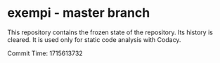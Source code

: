 # exempi - master branch

This repository contains the frozen state of the repository.
Its history is cleared. It is used only for static code
analysis with Codacy.

Commit Time: 1715613732